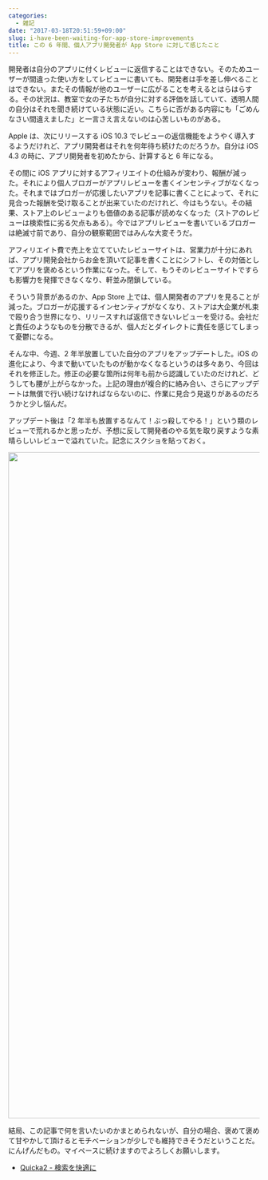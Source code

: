 ```yaml
---
categories:
  - 雑記
date: "2017-03-18T20:51:59+09:00"
slug: i-have-been-waiting-for-app-store-improvements
title: この 6 年間、個人アプリ開発者が App Store に対して感じたこと
---
```


開発者は自分のアプリに付くレビューに返信することはできない。そのためユーザーが間違った使い方をしてレビューに書いても、開発者は手を差し伸べることはできない。またその情報が他のユーザーに広がることを考えるとはらはらする。その状況は、教室で女の子たちが自分に対する評価を話していて、透明人間の自分はそれを聞き続けている状態に近い。こちらに否がある内容にも「ごめんなさい間違えました」と一言さえ言えないのは心苦しいものがある。

Apple は、次にリリースする iOS 10.3 でレビューの返信機能をようやく導入するようだけれど、アプリ開発者はそれを何年待ち続けたのだろうか。自分は iOS 4.3 の時に、アプリ開発者を初めたから、計算すると 6 年になる。

その間に iOS アプリに対するアフィリエイトの仕組みが変わり、報酬が減った。それにより個人ブロガーがアプリレビューを書くインセンティブがなくなった。それまではブロガーが応援したいアプリを記事に書くことによって、それに見合った報酬を受け取ることが出来ていたのだけれど、今はもうない。その結果、ストア上のレビューよりも価値のある記事が読めなくなった（ストアのレビューは検索性に劣る欠点もある）。今ではアプリレビューを書いているブロガーは絶滅寸前であり、自分の観察範囲ではみんな大変そうだ。

アフィリエイト費で売上を立てていたレビューサイトは、営業力が十分にあれば、アプリ開発会社からお金を頂いて記事を書くことにシフトし、その対価としてアプリを褒めるという作業になった。そして、もうそのレビューサイトですらも影響力を発揮できなくなり、軒並み閉鎖している。

そういう背景があるのか、App Store 上では、個人開発者のアプリを見ることが減った。ブロガーが応援するインセンティブがなくなり、ストアは大企業が札束で殴り合う世界になり、リリースすれば返信できないレビューを受ける。会社だと責任のようなものを分散できるが、個人だとダイレクトに責任を感じてしまって憂鬱になる。

そんな中、今週、2 年半放置していた自分のアプリをアップデートした。iOS の進化により、今まで動いていたものが動かなくなるというのは多々あり、今回はそれを修正した。修正の必要な箇所は何年も前から認識していたのだけれど、どうしても腰が上がらなかった。上記の理由が複合的に絡み合い、さらにアップデートは無償で行い続けなければならないのに、作業に見合う見返りがあるのだろうかと少し悩んだ。

アップデート後は「2 年半も放置するなんて！ぶっ殺してやる！」という類のレビューで荒れるかと思ったが、予想に反して開発者のやる気を取り戻すような素晴らしいレビューで溢れていた。記念にスクショを貼っておく。

<img alt="" src="/images/2017/03/thanks.png" width="3000" height="1334">

結局、この記事で何を言いたいのかまとめられないが、自分の場合、褒めて褒めて甘やかして頂けるとモチベーションが少しでも維持できそうだということだ。にんげんだもの。マイペースに続けますのでよろしくお願いします。

- [Quicka2 - 検索を快適に](https://itunes.apple.com/jp/app/id725195676?mt=8&uo=4&at=11l3RT)
